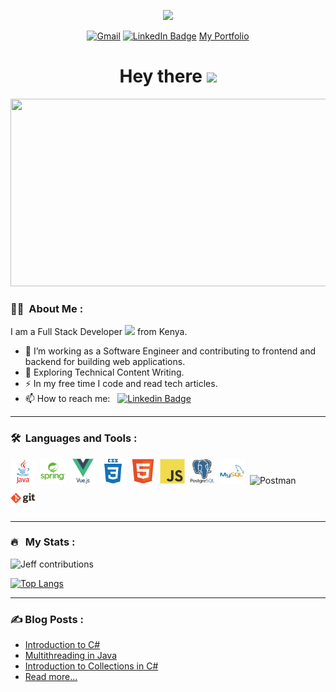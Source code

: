 
<p align="center"><img src="https://media.giphy.com/media/M9gbBd9nbDrOTu1Mqx/giphy.gif" width="100"/></p>
<p align="center">
  <a href="mailto:jeffmwangi442@gmail.com"><img src="https://www.logo.wine/a/logo/Gmail/Gmail-Logo.wine.svg" width="35" height="35" alt="Gmail"></a>
<a href="https://www.linkedin.com/in/geoffrey-mwangi-081a25212/"><img src="https://img.shields.io/badge/LinkedIn-blue?style=for-the-badge&logo=linkedin&logoColor=white" alt="LinkedIn Badge"></a>
<a href="https://jeff-mwangi-portofolio.netlify.app/" color="orange">My Portfolio</a>
</p>
<h1 align="center">Hey there <img src="https://media.giphy.com/media/hvRJCLFzcasrR4ia7z/giphy.gif" width="30px"></h1>

<p align="center"><img src="https://media.giphy.com/media/dWesBcTLavkZuG35MI/giphy.gif" width="600" height="300"  /></p>

### :man_technologist: &nbsp;About Me :

I am a Full Stack Developer <img src="https://media.giphy.com/media/WUlplcMpOCEmTGBtBW/giphy.gif" width="30"> from Kenya.

- 🔭 I’m working as a Software Engineer and contributing to frontend and backend for building web applications.
- 🌱 Exploring Technical Content Writing.
- ⚡ In my free time I code and read tech articles.
- 📫 How to reach me: &nbsp; [![Linkedin Badge](https://img.shields.io/badge/-kakbar-blue?style=flat&logo=Linkedin&logoColor=white)](linkedin.com/in/geoffrey-mwangi-081a25212)

---

### 🛠 &nbsp;Languages and Tools :

<p>
<img src="https://github.com/devicons/devicon/blob/master/icons/java/java-original-wordmark.svg" title="Java" alt="Java" width="40" height="40"/>&nbsp;
<img src="https://github.com/devicons/devicon/blob/master/icons/spring/spring-original-wordmark.svg" title="Spring" alt="Spring" width="40" height="40"/>&nbsp;
<img src="https://github.com/devicons/devicon/blob/master/icons/vuejs/vuejs-original-wordmark.svg"  title="Vue.js" alt="Vue.js" width="40" height="40"/>&nbsp;
<img src="https://github.com/devicons/devicon/blob/master/icons/css3/css3-plain-wordmark.svg"  title="CSS3" alt="CSS" width="40" height="40"/>&nbsp;
<img src="https://github.com/devicons/devicon/blob/master/icons/html5/html5-original.svg" title="HTML5" alt="HTML" width="40" height="40"/>&nbsp;
<img src="https://github.com/devicons/devicon/blob/master/icons/javascript/javascript-original.svg" title="JavaScript" alt="JavaScript" width="40" height="40"/>&nbsp;
<img src="https://github.com/devicons/devicon/blob/master/icons/postgresql/postgresql-original-wordmark.svg" title="PostgresSQL"  alt="PostgresSQL" width="40" height="40"/>&nbsp;
<img src="https://github.com/devicons/devicon/blob/master/icons/mysql/mysql-original-wordmark.svg" title="MySQL"  alt="MySQL" width="40" height="40"/>&nbsp;
<img src="https://www.vectorlogo.zone/logos/getpostman/getpostman-icon.svg" title="Postman"  alt="Postman" width="40" height="40"/>&nbsp;
<img src="https://github.com/devicons/devicon/blob/master/icons/git/git-original-wordmark.svg" title="Git" **alt="Git" width="40" height="40"/>&nbsp;
</p>

---

### 🔥 &nbsp; My Stats :
<img src="https://github-readme-streak-stats.herokuapp.com/?user=Jeff-mwangi&theme=black-ice&hide_border=true&stroke=0000&background=0D1117&ring=e05397&fire=cf8f42&currStreakLabel=e05397&bg_color=30,e96443,904e95&title_color=fff&text_color=fff" alt="Jeff contributions" />


[![Top Langs](https://github-readme-stats.vercel.app/api/top-langs/?username=Jeff-mwangi&layout=compact&theme=vision-friendly-dark)](#)

---

### ✍️ Blog Posts : 
<!-- BLOG-POST-LIST:START -->
- [Introduction to C#](https://www.section.io/engineering-education/introduction-to-csharp/)
- [Multithreading in Java](https://www.section.io/engineering-education/multithreading-in-java/)
- [Introduction to Collections in C#](https://www.section.io/engineering-education/c-sharp-collections/)
- [Read more...](https://www.section.io/engineering-education/authors/geoffrey-mwangi/)
<!-- BLOG-POST-LIST:END -->

